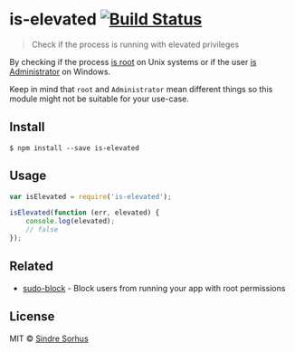 # is-elevated [![Build Status](https://travis-ci.org/sindresorhus/is-elevated.svg?branch=master)](https://travis-ci.org/sindresorhus/is-elevated)

> Check if the process is running with elevated privileges

By checking if the process [is root](https://github.com/sindresorhus/is-root) on Unix systems or if the user [is Administrator](https://github.com/sindresorhus/is-admin) on Windows.

Keep in mind that `root` and `Administrator` mean different things so this module might not be suitable for your use-case.


## Install

```
$ npm install --save is-elevated
```


## Usage

```js
var isElevated = require('is-elevated');

isElevated(function (err, elevated) {
	console.log(elevated);
	// false
});
```


## Related

- [sudo-block](https://github.com/sindresorhus/sudo-block) - Block users from running your app with root permissions


## License

MIT © [Sindre Sorhus](http://sindresorhus.com)
